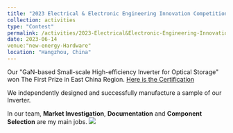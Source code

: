 ```yaml
---
title: "2023 Electrical & Electronic Engineering Innovation Competition"
collection: activities
type: "Contest"
permalink: /activities/2023-Electrical&Electronic-Engineering-Innovation-Competition
date: 2023-06-14
venue:"new-energy-Hardware"
location: "Hangzhou, China"
---
```


Our "GaN-based Small-scale High-efficiency Inverter for Optical Storage" won The First Prize in East China Region. [Here is the Certification](https://zhuzixuan0809.github.io/files/Activities/浙江大学-2023电气电子工程创新大赛华东一等奖.pdf)

We independently designed and successfully manufacture a sample of our Inverter.

In our team, **Market Investigation**, **Documentation** and **Component Selection** are my main jobs.
<img src='/images/'>
